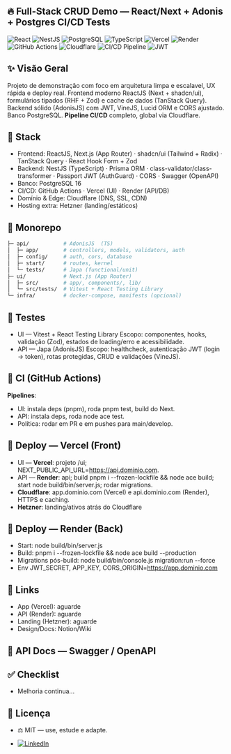 ## 🔥 Full-Stack CRUD Demo — React/Next + Adonis + Postgres CI/CD Tests
<div>
<img src="https://img.shields.io/badge/React-20232A?style=for-the-badge&logo=react&logoColor=61DAFB" alt="React"/>
<img src="https://img.shields.io/badge/NestJS-E0234E?style=for-the-badge&logo=nestjs&logoColor=white" alt="NestJS"/>
<img src="https://img.shields.io/badge/PostgreSQL-4169E1?style=for-the-badge&logo=postgresql&logoColor=white" alt="PostgreSQL"/>
<img src="https://img.shields.io/badge/TypeScript-3178C6?style=for-the-badge&logo=typescript&logoColor=white" alt="TypeScript"/>
<img src="https://img.shields.io/badge/Vercel-46E3B7?style=for-the-badge&logo=vercel&logoColor=white" alt="Vercel"/>
<img src="https://img.shields.io/badge/Render-000000?style=for-the-badge&logo=render&logoColor=white" alt="Render"/>
<img src="https://img.shields.io/badge/GitHub_Actions-2088FF?style=for-the-badge&logo=github-actions&logoColor=white" alt="GitHub Actions"/>
<img src="https://img.shields.io/badge/Cloudflare-F38020?style=for-the-badge&logo=Cloudflare&logoColor=white" alt="Cloudflare"/>
<img src="https://img.shields.io/badge/CI/CD-2088FF?style=for-the-badge&logo=github-actions&logoColor=white" alt="CI/CD Pipeline"/>
<img src="https://img.shields.io/badge/JWT-D63AFF?style=for-the-badge&logo=jsonwebtokens&logoColor=white" alt="JWT"/>
</div>

## ✨ Visão Geral

Projeto de demonstração com foco em arquitetura limpa e escalavel, UX rápida e deploy real.
Frontend moderno ReactJS (Next + shadcn/ui), formulários tipados (RHF + Zod) e cache de dados (TanStack Query).
Backend sólido (AdonisJS) com JWT, VineJS, Lucid ORM e CORS ajustado.
Banco PostgreSQL. **Pipeline CI/CD** completo, global via Cloudflare.

## 🧩 Stack

- Frontend: ReactJS, Next.js (App Router) · shadcn/ui (Tailwind + Radix) · TanStack Query · React Hook Form + Zod
- Backend: NestJS (TypeScript) · Prisma ORM · class-validator/class-transformer · Passport JWT (AuthGuard) · CORS · Swagger (OpenAPI)
- Banco: PostgreSQL 16
- CI/CD: GitHub Actions · Vercel (UI) · Render (API/DB)
- Domínio & Edge: Cloudflare (DNS, SSL, CDN)
- Hosting extra: Hetzner (landing/estáticos)

## 🧭 Monorepo
```bash
├─ api/           # AdonisJS  (TS)
│  ├─ app/        # controllers, models, validators, auth
│  ├─ config/     # auth, cors, database
│  ├─ start/      # routes, kernel
│  └─ tests/      # Japa (functional/unit)
├─ ui/            # Next.js (App Router)
│  ├─ src/        # app/, components/, lib/
│  └─ src/tests/  # Vitest + React Testing Library
└─ infra/         # docker-compose, manifests (opcional)
```

## 🧪 Testes
- UI — Vitest + React Testing Library
 Escopo: componentes, hooks, validação (Zod), estados de loading/erro e acessibilidade.
- API — Japa (AdonisJS)
 Escopo: healthcheck, autenticação JWT (login → token), rotas protegidas, CRUD e validações (VineJS).

## 🔁 CI (GitHub Actions)

**Pipelines**:
- UI: instala deps (pnpm), roda pnpm test, build do Next.
- API: instala deps, roda node ace test.
- Política: rodar em PR e em pushes para main/develop.
  
## 🚀 Deploy — Vercel (Front)

- UI — **Vercel**: projeto /ui; NEXT_PUBLIC_API_URL=https://api.dominio.com.
- API — **Render**: api; build pnpm i --frozen-lockfile && node ace build; start node build/bin/server.js; rodar migrations.
- **Cloudflare**:  app.dominio.com (Vercel) e api.dominio.com (Render), HTTPS e caching.
- **Hetzner**: landing/ativos atrás do Cloudflare

## 🚀 Deploy — Render (Back)

- Start: node build/bin/server.js
- Build: pnpm i --frozen-lockfile && node ace build --production
- Migrations pós-build: node build/bin/console.js migration:run --force
- Env JWT_SECRET, APP_KEY, CORS_ORIGIN=https://app.dominio.com

## 🔗 Links

- App (Vercel): aguarde
- API (Render): aguarde
- Landing (Hetzner): aguarde
- Design/Docs: Notion/Wiki

## 🧭 API Docs — Swagger / OpenAPI

## ✅ Checklist
 - Melhoria continua...

## 📜 Licença
- ⚖️ MIT — use, estude e adapte.

- [![LinkedIn](https://img.shields.io/badge/LinkedIn-0A66C2?style=for-the-badge&logo=linkedin&logoColor=white)](https://www.linkedin.com/in/fabyo-guimaraes/)
 
